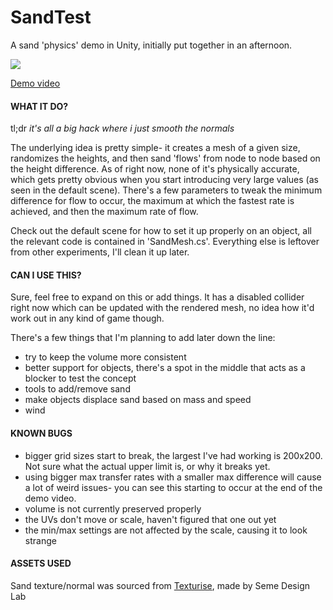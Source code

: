 # SandTest
A sand 'physics' demo in Unity, initially put together in an afternoon.

<img src = "http://www.synert.co.uk/images/code/sand.png"/>

<a href = "https://www.youtube.com/watch?v=lxoE0yVbmjI">Demo video</a>

#### WHAT IT DO?
tl;dr *it's all a big hack where i just smooth the normals*

The underlying idea is pretty simple- it creates a mesh of a given size, randomizes the heights, and then sand 'flows' from node to node based on the height difference. As of right now, none of it's physically accurate, which gets pretty obvious when you start introducing very large values (as seen in the default scene). There's a few parameters to tweak the minimum difference for flow to occur, the maximum at which the fastest rate is achieved, and then the maximum rate of flow.

Check out the default scene for how to set it up properly on an object, all the relevant code is contained in 'SandMesh.cs'. Everything else is leftover from other experiments, I'll clean it up later.

#### CAN I USE THIS?
Sure, feel free to expand on this or add things. It has a disabled collider right now which can be updated with the rendered mesh, no idea how it'd work out in any kind of game though. 

There's a few things that I'm planning to add later down the line:
- try to keep the volume more consistent
- better support for objects, there's a spot in the middle that acts as a blocker to test the concept
- tools to add/remove sand
- make objects displace sand based on mass and speed
- wind

#### KNOWN BUGS
- bigger grid sizes start to break, the largest I've had working is 200x200. Not sure what the actual upper limit is, or why it breaks yet.
- using bigger max transfer rates with a smaller max difference will cause a lot of weird issues- you can see this starting to occur at the end of the demo video.
- volume is not currently preserved properly
- the UVs don't move or scale, haven't figured that one out yet
- the min/max settings are not affected by the scale, causing it to look strange

#### ASSETS USED
Sand texture/normal was sourced from <a href = "http://www.texturise.club/2013/09/seamless-beach-sand-texture-bump-map.html">Texturise</a>, made by Seme Design Lab